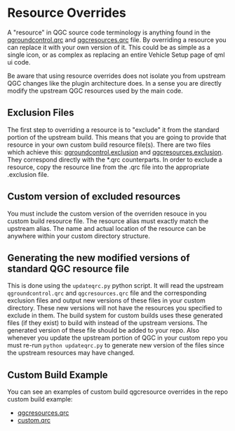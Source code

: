 # Resource Overrides

A "resource" in QGC source code terminology is anything found in the [qgroundcontrol.qrc](https://github.com/mavlink/qgroundcontrol/blob/master/qgroundcontrol.qrc) and [qgcresources.qrc](https://github.com/mavlink/qgroundcontrol/blob/master/qgcresources.qrc) file. By overriding a resource you can replace it with your own version of it. This could be as simple as a single icon, or as complex as replacing an entire Vehicle Setup page of qml ui code.

Be aware that using resource overrides does not isolate you from upstream QGC changes like the plugin architecture does. In a sense you are directly modify the upstream QGC resources used by the main code.

## Exclusion Files

The first step to overriding a resource is to "exclude" it from the standard portion of the upstream build. This means that you are going to provide that resource in your own custom build resource file(s). There are two files which achieve this: [qgroundcontrol.exclusion]() and [qgcresources.exclusion](https://github.com/mavlink/qgroundcontrol/blob/master/custom-example/qgcresources.exclusion). They correspond directly with the \*.qrc counterparts. In order to exclude a resource, copy the resource line from the .qrc file into the appropriate .exclusion file.

## Custom version of excluded resources

You must include the custom version of the overriden resouce in you custom build resource file. The resource alias must exactly match the upstream alias. The name and actual location of the resource can be anywhere within your custom directory structure.

## Generating the new modified versions of standard QGC resource file

This is done using the `updateqrc.py` python script. It will read the upstream `qgroundcontrol.qrc` and `qgcresources.qrc` file and the corresponding exclusion files and output new versions of these files in your custom directory. These new versions will not have the resources you specified to exclude in them. The build system for custom builds uses these generated files (if they exist) to build with instead of the upstream versions. The generated version of these file should be added to your repo. Also whenever you update the upstream portion of QGC in your custom repo you must re-run `python updateqrc.py` to generate new version of the files since the upstream resources may have changed.

## Custom Build Example

You can see an examples of custom build qgcresource overrides in the repo custom build example:

- [qgcresources.qrc](https://github.com/mavlink/qgroundcontrol/blob/master/custom-example/qgcresources.exclusion)
- [custom.qrc](https://github.com/mavlink/qgroundcontrol/blob/master/custom-example/custom.qrc)
